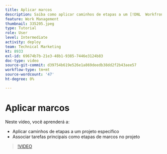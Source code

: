 ```yaml
---
title: Aplicar marcos
description: Saiba como aplicar caminhos de etapas a um [!DNL  Workfront] projeto e associar tarefas-chave como etapas de marco dentro do projeto.
feature: Work Management
thumbnail: 335205.jpeg
type: Tutorial
role: User
level: Intermediate
activity: deploy
team: Technical Marketing
kt: 8933
exl-id: 69674b7b-21e3-48b1-9385-7446e3124b83
doc-type: video
source-git-commit: d39754b619e526e1a869deedb38dd2f2b43aee57
workflow-type: tm+mt
source-wordcount: '47'
ht-degree: 0%

---
```


# Aplicar marcos

Neste vídeo, você aprenderá a:

* Aplicar caminhos de etapas a um projeto específico
* Associar tarefas principais como etapas de marcos no projeto

>[!VIDEO](https://video.tv.adobe.com/v/335205/?quality=12)
